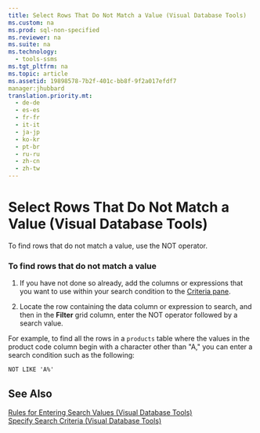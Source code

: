 ```yaml
---
title: Select Rows That Do Not Match a Value (Visual Database Tools)
ms.custom: na
ms.prod: sql-non-specified
ms.reviewer: na
ms.suite: na
ms.technology: 
  - tools-ssms
ms.tgt_pltfrm: na
ms.topic: article
ms.assetid: 19898578-7b2f-401c-bb8f-9f2a017efdf7
manager:jhubbard
translation.priority.mt: 
  - de-de
  - es-es
  - fr-fr
  - it-it
  - ja-jp
  - ko-kr
  - pt-br
  - ru-ru
  - zh-cn
  - zh-tw
---
```

# Select Rows That Do Not Match a Value (Visual Database Tools)
To find rows that do not match a value, use the NOT operator.  
  
### To find rows that do not match a value  
  
1.  If you have not done so already, add the columns or expressions that you want to use within your search condition to the [Criteria pane](../content/Criteria-Pane--Visual-Database-Tools-.md).  
  
2.  Locate the row containing the data column or expression to search, and then in the **Filter** grid column, enter the NOT operator followed by a search value.  
  
For example, to find all the rows in a `products` table where the values in the product code column begin with a character other than "A," you can enter a search condition such as the following:  
  
```  
NOT LIKE 'A%'  
```  
  
## See Also  
[Rules for Entering Search Values &#40;Visual Database Tools&#41;](../content/Rules-for-Entering-Search-Values--Visual-Database-Tools-.md)  
[Specify Search Criteria &#40;Visual Database Tools&#41;](../content/Specify-Search-Criteria--Visual-Database-Tools-.md)  
  
